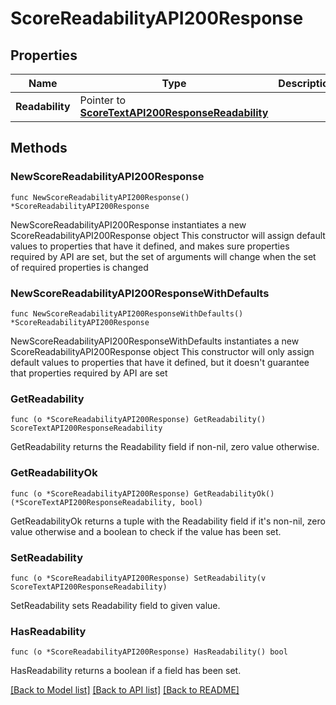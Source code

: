 # ScoreReadabilityAPI200Response

## Properties

Name | Type | Description | Notes
------------ | ------------- | ------------- | -------------
**Readability** | Pointer to [**ScoreTextAPI200ResponseReadability**](ScoreTextAPI200ResponseReadability.md) |  | [optional] 

## Methods

### NewScoreReadabilityAPI200Response

`func NewScoreReadabilityAPI200Response() *ScoreReadabilityAPI200Response`

NewScoreReadabilityAPI200Response instantiates a new ScoreReadabilityAPI200Response object
This constructor will assign default values to properties that have it defined,
and makes sure properties required by API are set, but the set of arguments
will change when the set of required properties is changed

### NewScoreReadabilityAPI200ResponseWithDefaults

`func NewScoreReadabilityAPI200ResponseWithDefaults() *ScoreReadabilityAPI200Response`

NewScoreReadabilityAPI200ResponseWithDefaults instantiates a new ScoreReadabilityAPI200Response object
This constructor will only assign default values to properties that have it defined,
but it doesn't guarantee that properties required by API are set

### GetReadability

`func (o *ScoreReadabilityAPI200Response) GetReadability() ScoreTextAPI200ResponseReadability`

GetReadability returns the Readability field if non-nil, zero value otherwise.

### GetReadabilityOk

`func (o *ScoreReadabilityAPI200Response) GetReadabilityOk() (*ScoreTextAPI200ResponseReadability, bool)`

GetReadabilityOk returns a tuple with the Readability field if it's non-nil, zero value otherwise
and a boolean to check if the value has been set.

### SetReadability

`func (o *ScoreReadabilityAPI200Response) SetReadability(v ScoreTextAPI200ResponseReadability)`

SetReadability sets Readability field to given value.

### HasReadability

`func (o *ScoreReadabilityAPI200Response) HasReadability() bool`

HasReadability returns a boolean if a field has been set.


[[Back to Model list]](../README.md#documentation-for-models) [[Back to API list]](../README.md#documentation-for-api-endpoints) [[Back to README]](../README.md)


